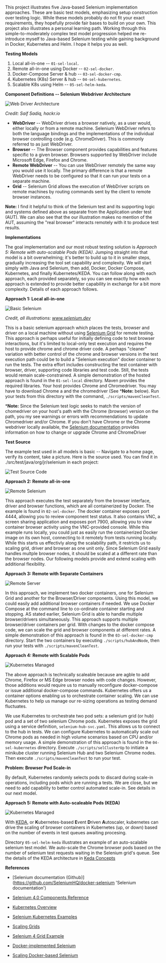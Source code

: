 
This project illustrates five Java-based Selenium implementation approaches.  These are basic test models, emphasizing setup construction over testing logic.  While these models probably do not fit your exact requirements,  they hopefully provide fair bases to build on your own.  This project also illustrates a personal learning path. Working through this simple-to-moderately complex test model progression helped me re-introduce myself to Java-based Selenium testing while gaining background in Docker, Kubernetes and Helm. I hope it helps you as well.

**Testing Models**

  1. Local all-in-one -- `01-sel-local`.
  2. Remote all-in-one using Docker -- `02-sel-docker`.
  3. Docker-Compose Server & hub -- `03-sel-docker-cmp`.
  4. Kubernetes (K8s) Server & hub -- `04-sel-kubernetes`.
  5. Scalable K8s using Helm -- `05-sel-helm-keda`.
	

**Component Definitions -- Selenium Webdriver Architecture**

![Web Driver Architecture](https://hackr.io/blog/uploads/images/1570190913rXish5jdLA.jpg 'Web Driver Architecture')

*Credit: Saif Sadiq, hackr.io*

- **WebDriver** -- WebDriver drives a browser natively, as a user would, either locally or from a remote machine. Selenium WebDriver refers to both the language bindings and the implementations of the individual browser controlling code (e.g. ChromeDriver). This is commonly referred to as just WebDriver.
- **Browser** -- The Browser component provides capabilities and features specific to a given browser.  Browsers supported by WebDriver include Microsoft Edge, Firefox and Chrome.
- **Remote WebDriver** -- You can use WebDriver remotely the same way you would use it locally. The primary difference is that a remote WebDriver needs to be configured so that it can run your tests on a separate machine.
- **Grid** -- Selenium Grid allows the execution of WebDriver scripts on remote machines by routing commands sent by the client to remote browser instances.

**Note:** I find it helpful to think of the Selenium test and its supporting logic and systems defined above as separate from the Application under test (AUT).  We can also see that the our illustration makes no mention of the AUT, assuming the "real browser" interacts remotely with it to produce test results.

**Implementations**

The goal implementation and our most robust testing solution is *Approach 5: Remote with auto-scalable Pods (KEDA)*. Jumping straight into that model is a bit overwhelming; it's better to build up to it in smaller steps, gradually increasing the tool set capability and complexity. We will start simply with Java and Selenium, then add, Docker, Docker Compose, Kubernetes, and finally Kubernetes/KEDA.  You can follow along with each approach, each provided separately, so you can see exactly how each approach is extended to provide better capability in exchange for a bit more complexity.  Details of each approach follows.

**Approach 1: Local all-in-one**

![Basic Selenium](https://www.selenium.dev/images/documentation/webdriver/basic_comms.png)

*Credit, all illustrations: www.selenium.dev*

This is a basic selenium approach which places the tests, browser and driver on a local machine without using [Selenium Grid](https://www.selenium.dev/documentation/grid/ 'Selenium Grid Documentation') for remote testing. This approach is perhaps useful for initially defining code to test browser interactions, but it's limited to local-only test execution and requires the host to provide chrome and chrome driver code.  A perhaps "cleaner" variation with better control of the chrome and browser versions in the test execution path could be to build a "Selenium execution" docker container to run the tests.  The extra effort includes constructing the test container with browser, driver, supporting code libraries and test code.  Still, the tests would remain scale-constrained.  A simple demonstration of the hosted approach is found in the `01-sel-local` directory.  Maven provides the required libraries. Your host provides Chrome and Chromedriver.  You may have to download Chrome a and the chromedriver (See ***Note:** below).  Run your tests from this directory with the command, `./scripts/mavenCleanTest`.  

***Note:** Since the Selenium test logic seeks to match the version of chomedriver on your host's path with the Chrome (browser) version on the path, you my see warnings or errors with recommendations to update Chromedriver and/or Chrome.  If you don't have Chrome or the Chrome webdriver locally available, the [Selenium documentation](https://chromedriver.chromium.org/downloads 'ChromeDriver download') provides information on how to change or upgrade Chrome and ChromeDriver

**Test Source**

The example test used in all models is basic -- Navigate to a home page, verify its content, take a picture.  Here is the source used. You can find it in ./src/test/java/org/jr/selenium in each project:

![Test Source Code](http://192.168.1.105:8080/LocalTest.png)

**Approach 2: Remote all-in-one**

![Remote Selenium](http://192.168.1.105:8080/docker.png)

This approach executes the test separately from the browser interface, driver and browser functions, which are all containerized by Docker.  The example is found in  `02-sel-docker`.  The docker container exposes port 4444, allowing you to review component test status. It also contains VNC, a screen sharing application and exposes port 7900, allowing you to view container browser activity using the VNC-provided console.  While this example runs locally, you could just as easily run the containerized Docker image on its own host, connecting to it remotely from tests running locally.  While this starts us effectivly along the scalability path, it restricts us to scaling grid, driver and browser as one unit only.  Since Selenium Grid easily handles multple browser nodes, it should be scaled at a different rate than the browser nodes. Our following models provide and extend scaling with additional flexibility.

**Approach 3: Remote with Separate Containers**

![Remote Server](http://192.168.1.105:8080/docker-compose.png)

In this approach, we implement two docker containers, one for Selenium Grid and another for the Browser/Driver components.  Using this model, we could easily add additional browser containers if needed. We use Docker Compose at the command line to co-ordinate container starting and stopping.   AS stated earlier, Selenium Grid is able to handle multiple browser/drivers simultaneously.  This approach supports multiple browser/driver containers per grid.  With changes to the docker compose code, we can scale the grid and browser components at different rates. A simple demonstration of this approach is found in the `03-sel-docker-cmp` directory.  Start the two containers by executing `./scripts/hubAndNode`, then run your tests with `./scripts/mavenCleanTest`.

**Approach 4: Remote with Scalable Pods**

![Kubernetes Managed](http://192.168.1.105:8080/kube-1.png)


The above approach is technically scaleable because are agble to add Chrome, Firefox or MS Edge browser nodes with code changes.  However, those additions would require us to manually reconfigure docker-compose or issue additional docker-compose commands.  Kubernetes offers us a container options enabling us to orchestrate container scaling.  We can use Kubernetes to help us manage our re-sizing operations as testing demand fluctuates.

We use Kubernetes to orchestrate two pod sets: a selenium grid (or hub) pod and a set of two selenium Chrome pods. Kubernetes exposes the grid using a service definition, `selenium-hub-svc.yaml`. This allows us to connect to the hub in tests.  We can configure Kubernetes to automatically scale out Chrome pods as needed in high volume scenarios based on CPU and/or memory usage.  A simple demonstration of this approach is found in the `04-sel-kubernetes` directory. Execute `./scripts/selClusterUp` to initiate a minikube cluster running Selenium Hub and two Selenium Chrome nodes.  Then execute `./scripts/mavenCleanTest` to run your test.

**Problem: Browser Pod Scale-in**

By default, Kubernetes randomly selects pods to discard during scale-in operations, including pods which are running a tests.  We are close, but we need to add capability to better control automated scale-in.  See details in our next model. 

**Approach 5: Remote with Auto-scaleable Pods (KEDA)**

![Kubernetes Managed](http://192.168.1.105:8080/kubernetes-scaled.png)

 With [KEDA](https://keda.sh/ 'Keda home'), or **K**ubernetes-based **E**vent **D**riven **A**utoscaler, kubernetes can drive the scaling of browser containers in Kubernetes (up, or down) based on the number of events in test queues awaiting procesing.

Directory `05-sel-helm-keda` illustrates an example of an auto-scalable selenium test model.  We auto-scale the Chrome browser pods based on the number of selenium test requests waiting in the Selenium grid's queue. See the details of the KEDA architecture in [Keda Concepts](https://keda.sh/docs/2.11/concepts/ 'Kubernetes Documentation Site: KEDA Details.')


**References**

* [Selenium documentation (Github)] (https://github.com/SeleniumHQ/docker-selenium 'Selenium documentation')

* [Selenium 4.0 Components Reference](https://www.selenium.dev/documentation/overview/components/ 'Selnium Components')

* [Kubernetes Overview](https://kubernetes.io/docs/concepts/overview/ 'Kubernetes Summary')

* [Selenium Kubernetes Examples](https://github.com/kubernetes/examples/tree/master/staging/selenium 'Selenium Kubernetes Examples')

* [Scaling Grids](https://www.selenium.dev/blog/2022/scaling-grid-with-keda/ 'Blog sharing details of using KEDA to scale testing.')

* [Selenium 4 Grid Example](https://www.linkedin.com/pulse/selenium-4-grid-integration-kubernetes-rishi-khanna/)

* [Docker-implemented Selenium](https://github.com/SeleniumHQ/docker-selenium#deploying-to-kubernetes 'Docker selenium')

* [Scaling Docker-based Selenium](https://www.selenium.dev/blog/2022/scaling-grid-with-keda/ 'Using KEDA')


